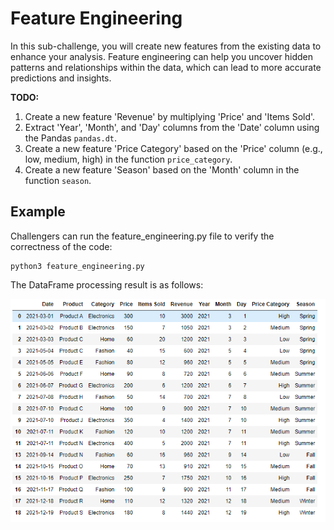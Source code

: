# Feature Engineering
In this sub-challenge, you will create new features from the existing data to enhance your analysis. Feature engineering can help you uncover hidden patterns and relationships within the data, which can lead to more accurate predictions and insights.

**TODO:**
1. Create a new feature 'Revenue' by multiplying 'Price' and 'Items Sold'.
2. Extract 'Year', 'Month', and 'Day' columns from the 'Date' column using the Pandas `pandas.dt`.
3. Create a new feature 'Price Category' based on the 'Price' column (e.g., low, medium, high) in the function `price_category`.
4. Create a new feature 'Season' based on the 'Month' column in the function `season`.

## Example

Challengers can run the feature_engineering.py file to verify the correctness of the code:
```
python3 feature_engineering.py
```
The DataFrame processing result is as follows:

![feature_engineering_result_image](assets/feature_engineering_result.png)
